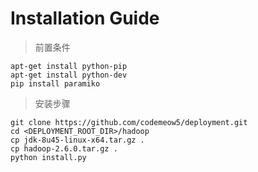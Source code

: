 # Installation Guide

> 前置条件  

	apt-get install python-pip
	apt-get install python-dev
	pip install paramiko  

> 安装步骤  

	git clone https://github.com/codemeow5/deployment.git
	cd <DEPLOYMENT_ROOT_DIR>/hadoop
	cp jdk-8u45-linux-x64.tar.gz .
	cp hadoop-2.6.0.tar.gz .
	python install.py